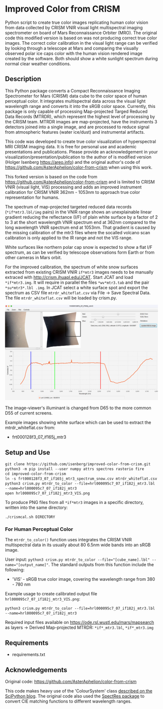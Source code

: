 # Improved Color from CRISM
Python script to create true color images replicating human color vision from data collected by CRISM VNIR visual light multispectral imaging spectrometer on board of Mars Reconnaissance Orbiter (MRO).
The original code this modified version is based on was not producing correct true color images. The correct color calibration in the visual light range can be verified by looking through a telescope at Mars and comparing the visually observed polar ice caps color with the human vision rendered image created by the software. Both should show a white sunlight spectrum during normal clear weather conditions.

## Description

This Python package converts a Compact Reconnaissance Imaging Spectrometer for Mars (CRISM) data cube to the color space of human perceptual color. It integrates multispectral data across the visual light wavelength range and converts it into the sRGB color space. Currently, this package is only capable of processing Map-projected Targed Reduced Data Records (MTRDR), which represent the highest level of processing by the CRISM team. MTRDR images are map-projected, have the instruments 3 detectors joined into a single image, and are processed to reduce signal from atmospheric features (water ice/dust) and instrumental artifacts.

This code was developed to create true color visualization of hyperspectral MRI CRISM imaging data. It is free for personal use and academic presentations and publications. Please provide an acknowledgement in your visualization/presentation/publication to the author of is modified version (Holger Isenberg https://areo.info) and the original author's code of https://github.com/AsterAphelion/color-from-crism when using this work.

This forked version is based on the code from https://github.com/AsterAphelion/color-from-crism and is limited to CRISM VNIR (visual light, VIS) processing and adds an improved instrument calibration for CRISM VNIR 362nm - 1053nm to approach true color representation for humans.

The spectrum of map-projected targeted reduced data records (`*if*mtr3.lbl/img` pairs) in the VNIR range shows an unexplainable linear gradient reducing the reflectance (I/F) of plain white surface by a factor of 2 to 3 at the short wavelength VNIR spectrum end at 362nm compared to the long wavelength VNIR spectrum end at 1053nm. That gradient is caused by the missing calibration of the mtr3 files where the socalled volcano scan calibration is only applied to the IR range and not the VIS range.

White surfaces like northern polar cap snow is expected to show a flat I/F spectrum, as can be verified by telescope observations form Earth or from other cameras in Mars orbit.

For the improved calibration, the spectrum of white snow surfaces extracted from existing CRISM VNIR `if*mtr3` images needs to be manually extraced with http://crism.jhuapl.edu/JCAT. Start JCAT and load `*if*mtr3.img`. It will require in parallel the files `*wv*mtr3.tab` and the pair `*su*mtr3*.lbl .img`. In JCAT select a white surface spot and export the spectrum as CSV file `mtrdr_whiteflat.csv` via File -> Save Spectral Data. The file `mtrdr_whiteflat.csv` will be loaded by crism.py.

![JCAT screenshot: extractiong of the whiteflat data at a location showing white snow in frt000128f3_07_if165j_mtr3](frt000128f3_07_if165j_mtr3_spectrum_snow.png)

The image-viewer's illuminant is changed from D65 to the more common D55 of current screens.

Example images showing white surface which can be used to extract the mtrdr_whiteflat.csv from:
* frt000128f3_07_if165j_mtr3

## Setup and Use

```
git clone https://github.com/isenberg/improved-color-from-crism.git
python3 -m pip install --user numpy attrs spectres rasterio fire
cd improved-color-from-crism
ln -s frt000128f3_07_if165j_mtr3_spectrum_snow.csv mtrdr_whiteflat.csv
python3 crism.py mtrdr_to_color --file=hrl000095c7_07_if182j_mtr3.lbl --name=hrl000095c7_07_if182j_mtr3
open hrl000095c7_07_if182j_mtr3_VIS.png
```

To produce PNG files from all `*if*mtr3` images in a specific directory, written into the same directory:
```
./crismcal.sh DIRECTORY
```

### For Human Perceptual Color

The `mtrdr_to_color()` function uses integrates the CRISM VNIR multispectral data in its usually about 80 6.5nm wide bands into an sRGB image.

User input: `python3 crism.py mtrdr_to_color --file="[cube_name].lbl" --name="[output_name]"`. The standard outputs from this function include the following:

- 'VIS' - sRGB true color image, covering the wavelength range from 380 - 780 nm

Example usage to create calibrated output file `hrl000095c7_07_if182j_mtr3_VIS.png`:
```
python3 crism.py mtrdr_to_color --file=hrl000095c7_07_if182j_mtr3.lbl --name=hrl000095c7_07_if182j_mtr3
```

Required input files available on https://ode.rsl.wustl.edu/mars/mapsearch as layers -> Derived Map-projected MTRDR: `*if*_mtr3.lbl`, `*if*_mtr3.img`

## Requirements
- requirements.txt

## Acknowledgements
Original code: https://github.com/AsterAphelion/color-from-crism 

This code makes heavy use of the 'ColourSystem' class [described on the SciPython blog](https://scipython.com/blog/converting-a-spectrum-to-a-colour/). The original code also used the [SpectRes package](https://spectres.readthedocs.io/en/latest/) to convert CIE matching functions to different wavelength ranges.
